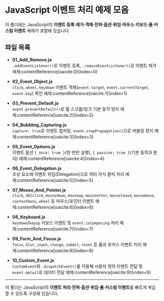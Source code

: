 # JavaScript 이벤트 처리 예제 모음

이 폴더에는 JavaScript의 **이벤트 등록·제거·객체·전파·옵션·위임·마우스·키보드·폼·커스텀 이벤트** 예제가 포함돼 있습니다.

## 파일 목록

- **01_Add_Remove.js**  
  `.addEventListener()`로 이벤트 등록, `.removeEventListener()`로 이벤트 제거 예제:contentReference[oaicite:0]{index=0}

- **02_Event_Object.js**  
  `click`, `wheel`, `keydown` 이벤트 객체(`event.target`, `event.currentTarget`, `event.key`) 확인 예제:contentReference[oaicite:1]{index=1}

- **03_Prevent_Default.js**  
  `event.preventDefault()`로 휠 스크롤/링크 기본 동작 방지 예제:contentReference[oaicite:2]{index=2}

- **04_Bubbling_Capturing.js**  
  `capture: true`로 이벤트 캡처링, `event.stopPropagation()`으로 버블링 정지 예제:contentReference[oaicite:3]{index=3}

- **05_Event_Options.js**  
  이벤트 옵션 `{ once: true }`(한 번만 실행), `{ passive: true }`(기본 동작과 분리) 예제:contentReference[oaicite:4]{index=4}

- **06_Event_Delegation.js**  
  조상 요소에 이벤트 위임(Delegation)으로 여러 자식 클릭 처리 예제:contentReference[oaicite:5]{index=5}

- **07_Mouse_And_Pointer.js**  
  `click`, `dblclick`, `mousedown`, `mouseup`, `mouseenter`, `mouseleave`, `mousemove`, `contextmenu`, `wheel` 등 마우스/포인터 이벤트 예제:contentReference[oaicite:6]{index=6}

- **08_Keyboard.js**  
  `keydown`/`keyup` 키보드 이벤트 및 `event.isComposing` 처리 예제:contentReference[oaicite:7]{index=7}

- **09_Form_And_Focus.js**  
  `focus`, `blur`, `input`, `change`, `submit`, `reset` 등 폼과 포커스 이벤트 처리 예제:contentReference[oaicite:8]{index=8}

- **10_Custom_Event.js**  
  `CustomEvent`와 `.dispatchEvent()`를 이용해 사용자 정의 이벤트 전달 및 `event.detail`로 데이터 전달 예제:contentReference[oaicite:9]{index=9}

---

이 폴더는 JavaScript의 **이벤트 처리·전파·옵션·위임·폼·커스텀 이벤트**를 빠르게 복습할 수 있도록 구성돼 있습니다.
